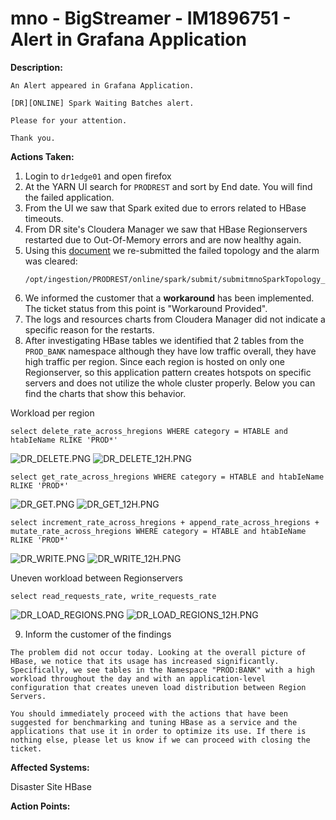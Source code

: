 # mno - BigStreamer - IM1896751 - Alert in Grafana Application

<b>Description:</b>

```
An Alert appeared in Grafana Application.

[DR][ONLINE] Spark Waiting Batches alert.

Please for your attention.

Thank you.
```

<b>Actions Taken:</b>

1. Login to `dr1edge01` and open firefox
2. At the YARN UI search for `PRODREST` and sort by End date. You will find the failed application.
3. From the UI we saw that Spark exited due to errors related to HBase timeouts.
4. From DR site's Cloudera Manager we saw that HBase Regionservers restarted due to Out-Of-Memory errors and are now healthy again.
5. Using this [document](/KnowledgeBase/mno/BigStreamer/supportDocuments/applicationFlows/online.md#spark-streaming) we re-submitted the failed topology and the alarm was cleared:
    ```
    /opt/ingestion/PRODREST/online/spark/submit/submitmnoSparkTopology_stream_cluster_mno_STABLE.sh
    ```
6. We informed the customer that a **workaround** has been implemented. The ticket status from this point is "Workaround Provided".
7. The logs and resources charts from Cloudera Manager did not indicate a specific reason for the restarts.
8. After investigating HBase tables we identified that 2 tables from the `PROD_BANK` namespace although they have low traffic overall, they have high traffic per region. Since each region is hosted on only one Regionserver, so this application pattern creates hotspots on specific servers and does not utilize the whole cluster properly. Below you can find the charts that show this behavior.

Workload per region

```
select delete_rate_across_hregions WHERE category = HTABLE and htabIeName RLIKE 'PROD*'
```

![DR_DELETE.PNG](.media/DR_DELETE.PNG)
![DR_DELETE_12H.PNG](.media/DR_DELETE_12H.PNG)

```
select get_rate_across_hregions WHERE category = HTABLE and htabIeName RLIKE 'PROD*'
```

![DR_GET.PNG](.media/DR_GET.PNG)
![DR_GET_12H.PNG](.media/DR_GET_12H.PNG)

```
select increment_rate_across_hregions + append_rate_across_hregions + mutate_rate_across_hregions WHERE category = HTABLE and htabIeName RLIKE 'PROD*'
```

![DR_WRITE.PNG](.media/DR_WRITE.PNG)
![DR_WRITE_12H.PNG](.media/DR_WRITE_12H.PNG)

Uneven workload between Regionservers

```
select read_requests_rate, write_requests_rate
```

![DR_LOAD_REGIONS.PNG](.media/DR_LOAD_REGIONS.PNG)
![DR_LOAD_REGIONS_12H.PNG](.media/DR_LOAD_REGIONS_12H.PNG)

9. Inform the customer of the findings
```
The problem did not occur today. Looking at the overall picture of HBase, we notice that its usage has increased significantly. Specifically, we see tables in the Namespace "PROD:BANK" with a high workload throughout the day and with an application-level configuration that creates uneven load distribution between Region Servers.

You should immediately proceed with the actions that have been suggested for benchmarking and tuning HBase as a service and the applications that use it in order to optimize its use. If there is nothing else, please let us know if we can proceed with closing the ticket.
```

<b>Affected Systems:</b>

Disaster Site HBase

<b>Action Points:</b>
